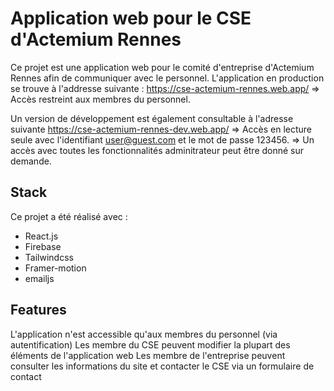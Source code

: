 # Application web pour le CSE d'Actemium Rennes

Ce projet est une application web pour le comité d'entreprise d'Actemium Rennes afin de communiquer avec le personnel.
L'application en production se trouve à l'addresse suivante : https://cse-actemium-rennes.web.app/
=> Accès restreint aux membres du personnel.

Un version de développement est également consultable à l'adresse suivante https://cse-actemium-rennes-dev.web.app/
=> Accès en lecture seule avec l'identifiant user@guest.com et le mot de passe 123456.
=> Un accès avec toutes les fonctionnalités adminitrateur peut être donné sur demande.

## Stack

Ce projet a été réalisé avec :
- React.js
- Firebase
- Tailwindcss
- Framer-motion
- emailjs

## Features

L'application n'est accessible qu'aux membres du personnel (via autentification)
Les membre du CSE peuvent modifier la plupart des éléments de l'application web
Les membre de l'entreprise peuvent consulter les informations du site et contacter le CSE via un formulaire de contact


